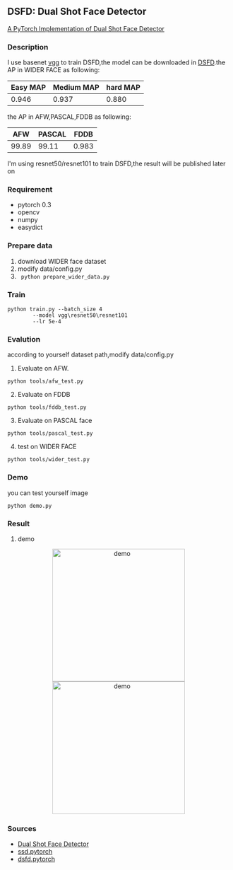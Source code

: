 ## DSFD: Dual Shot Face Detector ##
[A PyTorch Implementation of Dual Shot Face Detector](https://arxiv.org/abs/1810.10220?utm_source=feedburner&utm_medium=feed&utm_campaign=Feed%3A+arxiv%2FQSXk+%28ExcitingAds%21+cs+updates+on+arXiv.org%29)

### Description
I use basenet [vgg](https://pan.baidu.com/s/1Q-YqoxJyqvln6KTcIck1tQ) to train DSFD,the model can be downloaded in [DSFD](https://pan.baidu.com/s/17cpDHEwYVxWmOIPqUy5zCQ).the AP in WIDER FACE as following:  

| Easy MAP | Medium MAP	|  hard MAP |
| ---------|------------| --------- |
|	0.946  |    0.937   |  0.880    | 
 
the AP in AFW,PASCAL,FDDB as following:

| 	AFW     |   PASCAL	|   FDDB   |
| --------- |-----------| ---------|
|	99.89   |    99.11  |  0.983   |
 
I'm using resnet50/resnet101 to train DSFD,the result will be published later on 
### Requirement
* pytorch 0.3 
* opencv 
* numpy 
* easydict

### Prepare data 
1. download WIDER face dataset
2. modify data/config.py 
3. ``` python prepare_wider_data.py```


### Train 
``` 
python train.py --batch_size 4 
		--model vgg\resnet50\resnet101 
		--lr 5e-4
``` 

### Evalution
according to yourself dataset path,modify data/config.py 
1. Evaluate on AFW.
```
python tools/afw_test.py
```
2. Evaluate on FDDB 
```
python tools/fddb_test.py
```
3. Evaluate on PASCAL  face 
``` 
python tools/pascal_test.py
```
4. test on WIDER FACE 
```
python tools/wider_test.py
```
### Demo 
you can test yourself image
```
python demo.py
```

### Result
1. demo
<div align="center">
<img src="https://github.com/yxlijun/DSFD.pytorch/blob/master/tmp/0_Parade_marchingband_1_488.jpg" height="300px" alt="demo" >
<img src="https://github.com/yxlijun/DSFD.pytorch/blob/master/tmp/0_Parade_marchingband_1_20.jpg" height="300px" alt="demo" >
</div>


### Sources
* [Dual Shot Face Detector](https://arxiv.org/abs/1810.10220?utm_source=feedburner&utm_medium=feed&utm_campaign=Feed%3A+arxiv%2FQSXk+%28ExcitingAds%21+cs+updates+on+arXiv.org%29)
* [ssd.pytorch](https://github.com/amdegroot/ssd.pytorch)
* [dsfd.pytorch](https://github.com/yxlijun/DSFD.pytorch)
